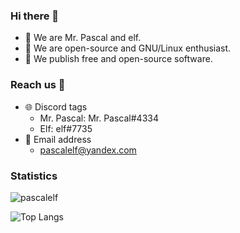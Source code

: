 ### Hi there 👋

- 💼 We are Mr. Pascal and elf.
- 🐧 We are open-source and GNU/Linux enthusiast.
- 🙈 We publish free and open-source software.

### Reach us 📨

- 🌐 Discord tags
     - Mr. Pascal: Mr. Pascal#4334
     - Elf: elf#7735
- 📧 Email address
     - pascalelf@yandex.com

### Statistics

![pascalelf](https://github-readme-stats.vercel.app/api?username=pascalelf&theme=react&show_icons=true)

![Top Langs](https://github-readme-stats.vercel.app/api/top-langs/?username=pascalelf&layout=compact)
 
<!--
**pascalelf/pascalelf** is a ✨ _special_ ✨ repository because its `README.md` (this file) appears on your GitHub profile.

Here are some ideas to get you started:

- 🔭 I’m currently working on ...
- 🌱 I’m currently learning ...
- 👯 I’m looking to collaborate on ...
- 🤔 I’m looking for help with ...
- 💬 Ask me about ...
- 📫 How to reach me: ...
- 😄 Pronouns: ...
- ⚡ Fun fact: ...
-->
